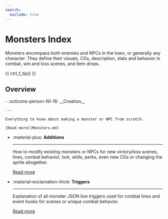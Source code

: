 ```yaml
---
search:
  exclude: true
---
```



# Monsters Index

Monsters encompass both enemies and NPCs in the town, or generally any character. They define their visuals, CGs, description, stats and behavior in combat, win and loss scenes, and item drops.

{{ ctrl_f_tip() }}

## Overview

<div class="grid cards" markdown>
- :octicons-person-fill-16: __Creation__
  
    ---

    Everything to know about making a monster or NPC from scratch.

    [Read more](Monsters.md)

- :material-plus: __Additions__

    ---

    How to modify existing monsters or NPCs for new victory/loss scenes, lines, combat behavior, loot, skills, perks, even new CGs or changing the sprite altogether.
    
    [Read more](Additions.md)

- :material-exclamation-thick: __Triggers__

    ---

    Explanation of all monster JSON line triggers used for combat lines and event hooks for scenes or unique combat behavior.

    [Read more](Triggers.md)
</div>
